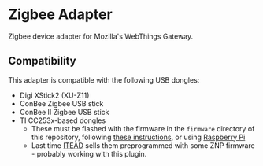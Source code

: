 # Zigbee Adapter

Zigbee device adapter for Mozilla's WebThings Gateway.

## Compatibility

This adapter is compatible with the following USB dongles:
* Digi XStick2 (XU-Z11)
* ConBee Zigbee USB stick
* ConBee II Zigbee USB stick
* TI CC253x-based dongles
    * These must be flashed with the firmware in the `firmware` directory of
      this repository, following [these instructions](https://www.zigbee2mqtt.io/getting_started/flashing_the_cc2531.html), 
	  or using [Raspberry Pi](https://lemariva.com/blog/2019/07/zigbee-flashing-cc2531-using-raspberry-pi-without-cc-debugger)
	* Last time [ITEAD](https://www.itead.cc/cc2531-usb-dongle.html) sells them preprogrammed with some ZNP firmware - probably working with this plugin.


